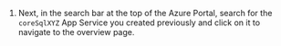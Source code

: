 1. Next, in the search bar at the top of the Azure Portal, search for the `coreSqlXYZ` App Service you created previously and click on it to navigate to the overview page.
